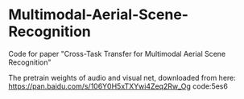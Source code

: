 # Multimodal-Aerial-Scene-Recognition


Code for paper "Cross-Task Transfer for Multimodal Aerial Scene Recognition"

The pretrain weights of audio and visual net, downloaded from here:
https://pan.baidu.com/s/106Y0H5xTXYwi4Zeq2Rw_Og  code:5es6
